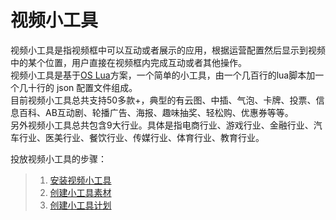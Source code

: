 # 视频小工具
视频小工具是指视频框中可以互动或者展示的应用，根据运营配置然后显示到视频中的某个位置，用户直接在视频框内完成互动或者其他操作。  
视频小工具是基于<a href="http://docs.videojj.com/os_lua/" target="_blank">OS Lua</a>方案，一个简单的小工具，由一个几百行的lua脚本加一个几十行的 json 配置文件组成。  
目前视频小工具总共支持50多款+，典型的有云图、中插、气泡、卡牌、投票、信息百科、AB互动剧、轮播广告、海报、趣味抽奖、轻松购、优惠券等等。  
另外视频小工具总共包含9大行业。具体是指电商行业、游戏行业、金融行业、汽车行业、医美行业、餐饮行业、传媒行业、体育行业、教育行业。

投放视频小工具的步骤：
>1. [安装视频小工具](./flowdoc/install-minitool.md)
>2. [创建小工具素材](./flowdoc/create-minitool-material.md)
>3. [创建小工具计划](./flowdoc/create-minitool-plan.md)
